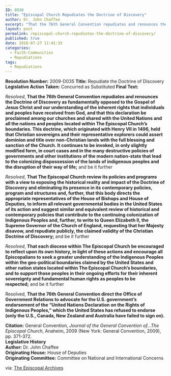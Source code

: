 ```yaml
---
ID: 8930
title: "Episcopal Church Repudiates the Doctrine of Discovery"
author: Dr. John Chaffee
excerpt: "That the 76th General Convention repudiates and renounces the Doctrine of Discovery as fundamentally opposed to the Gospel of Jesus Christ and our understanding of the inherent rights that individuals and peoples have received from God, and that this declaration be proclaimed among our churches and shared with the United Nations and all the nations and peoples located within The Episcopal Church’s boundaries."
layout: post
permalink: /episcopal-church-repudiates-the-doctrine-of-discovery/
published: true
date: 2018-07-27 11:41:33
categories:
  - Faith-Communities
  - Repudiations
tags:
  - Repudiations
---
```

**Resolution Number:** 2009-D035 **Title:** Repudiate the Doctrine of Discovery **Legislative Action Taken:** Concurred as Substituted **Final Text:**  

_Resolved_, **That the 76th General Convention repudiates and renounces the Doctrine of Discovery as fundamentally opposed to the Gospel of Jesus Christ and our understanding of the inherent rights that individuals and peoples have received from God, and that this declaration be proclaimed among our churches and shared with the United Nations and all the nations and peoples located within The Episcopal Church’s boundaries. This doctrine, which originated with Henry VII in 1496, held that Christian sovereigns and their representative explorers could assert dominion and title over non-Christian lands with the full blessing and sanction of the Church. It continues to be invoked, in only slightly modified form, in court cases and in the many destructive policies of governments and other institutions of the modern nation-state that lead to the colonizing dispossession of the lands of indigenous peoples and the disruption of their way of life;** and be it further  

_Resolved_, **That The Episcopal Church review its policies and programs with a view to exposing the historical reality and impact of the Doctrine of Discovery and eliminating its presence in its contemporary policies, program and structures and, further, that this body directs the appropriate representatives of the House of Bishops and House of Deputies, to inform all relevant governmental bodies in the United States of its action and suggest similar and equivalent review of historical and contemporary policies that contribute to the continuing colonization of Indigenous Peoples and, further, to write to Queen Elizabeth II, the Supreme Governor of the Church of England, requesting that her Majesty disavow, and repudiate publicly, the claimed validity of the Christian Doctrine of Discovery;** and be it further  

_Resolved_, **That each diocese within The Episcopal Church be encouraged to reflect upon its own history, in light of these actions and encourage all Episcopalians to seek a greater understanding of the Indigenous Peoples within the geo-political boundaries claimed by the United States and other nation states located within The Episcopal Church’s boundaries, and to support those peoples in their ongoing efforts for their inherent sovereignty and fundamental human rights as peoples to be respected;** and be it further  

Resolved, **That the 76th General Convention direct the Office of Government Relations to advocate for the U.S. government’s endorsement of the “United Nations Declaration on the Rights of Indigenous Peoples,” which the United States has refused to endorse (only the U.S., Canada, New Zealand and Australia have failed to sign on).**  

**Citation:** General Convention, _Journal of the General Convention of...The Episcopal Church_, Anaheim, 2009 (New York: General Convention, 2009), pp. 371-372.  
**Legislative History**  
**Author:** Dr. John Chaffee  
**Originating House:** House of Deputies  
**Originating Committee:** Committee on National and International Concerns  


via: [The Episcopal Archives](https://episcopalarchives.org/cgi-bin/acts/acts_resolution-complete.pl?resolution=2009-d035)
